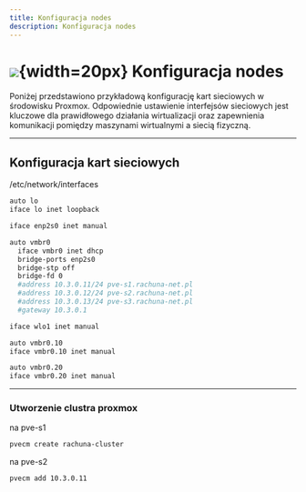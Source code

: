 ```yaml
---
title: Konfiguracja nodes
description: Konfiguracja nodes
---
```


# ![](https://gitlab.com/pl.rachuna-net/infrastructure/terraform/modules/gitlab-project/-/raw/main/images/proxmox.png){width=20px} Konfiguracja nodes

Poniżej przedstawiono przykładową konfigurację kart sieciowych w środowisku Proxmox. Odpowiednie ustawienie interfejsów sieciowych jest kluczowe dla prawidłowego działania wirtualizacji oraz zapewnienia komunikacji pomiędzy maszynami wirtualnymi a siecią fizyczną.

---
## Konfiguracja kart sieciowych

/etc/network/interfaces
```bash
auto lo
iface lo inet loopback

iface enp2s0 inet manual

auto vmbr0
  iface vmbr0 inet dhcp
  bridge-ports enp2s0
  bridge-stp off
  bridge-fd 0
  #address 10.3.0.11/24 pve-s1.rachuna-net.pl
  #address 10.3.0.12/24 pve-s2.rachuna-net.pl
  #address 10.3.0.13/24 pve-s3.rachuna-net.pl
  #gateway 10.3.0.1

iface wlo1 inet manual

auto vmbr0.10
iface vmbr0.10 inet manual

auto vmbr0.20
iface vmbr0.20 inet manual
```

---
### Utworzenie clustra proxmox

na pve-s1
```bash
pvecm create rachuna-cluster
```
na pve-s2
```
pvecm add 10.3.0.11
```